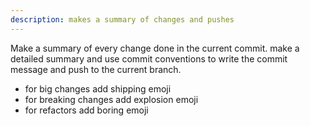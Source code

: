 ```yaml
---
description: makes a summary of changes and pushes 
---
```


Make a summary of every change done in the current commit. make a detailed summary and use commit conventions to write the commit message and push to the current branch. 
- for big changes add shipping emoji
- for breaking changes add explosion emoji
- for refactors add boring emoji